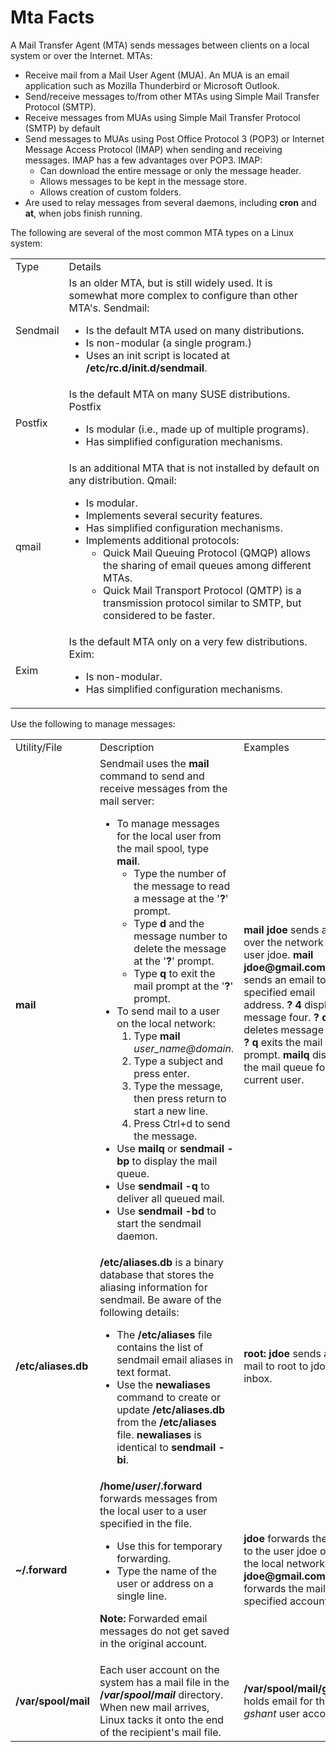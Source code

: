 # Mta Facts

A Mail Transfer Agent (MTA) sends messages between clients on a local system
or over the Internet. MTAs:

  * Receive mail from a Mail User Agent (MUA). An MUA is an email application such as Mozilla Thunderbird or Microsoft Outlook.
  * Send/receive messages to/from other MTAs using Simple Mail Transfer Protocol (SMTP).
  * Receive messages from MUAs using Simple Mail Transfer Protocol (SMTP) by default
  * Send messages to MUAs using Post Office Protocol 3 (POP3) or Internet Message Access Protocol (IMAP) when sending and receiving messages. IMAP has a few advantages over POP3. IMAP:
    * Can download the entire message or only the message header.
    * Allows messages to be kept in the message store.
    * Allows creation of custom folders.
  * Are used to relay messages from several daemons, including **cron** and **at**, when jobs finish running.

The following are several of the most common MTA types on a Linux system:

<table>

<tr> <td>Type</td> <td>Details</td>

</tr>

<tr> <td>Sendmail</td> <td> Is an older MTA, but is still widely used. It is
somewhat more complex to configure than other MTA's. Sendmail:

<ul>

<li>Is the default MTA used on many distributions.

</li>

<li>Is non-modular (a single program.)

</li>

<li>Uses an init script is located at <b>/etc/rc.d/init.d/sendmail</b>.

</li>

</ul> </td>

</tr>

<tr> <td>Postfix </td> <td> Is the default MTA on many SUSE distributions.
Postfix

<ul>

<li>Is modular (i.e., made up of multiple programs).

</li>

<li>Has simplified configuration mechanisms.

</li>

</ul></td>

</tr>

<tr> <td>qmail </td> <td> Is an additional MTA that is not installed by
default on any distribution. Qmail:

<ul>

<li>Is modular.

</li>

<li>Implements several security features.

</li>

<li>Has simplified configuration mechanisms.

</li>

<li>Implements additional protocols:

<ul>

<li>Quick Mail Queuing Protocol (QMQP) allows the sharing of email queues
among different MTAs.

</li>

<li>Quick Mail Transport Protocol (QMTP) is a transmission protocol similar to
SMTP, but considered to be faster.

</li>

</ul>

</li>

</ul> </td>

</tr>

<tr> <td>Exim </td> <td> Is the default MTA only on a very few distributions.
Exim:

<ul>

<li>Is non-modular.

</li>

<li>Has simplified configuration mechanisms.

</li>

</ul> </td>

</tr> </table>

Use the following to manage messages:

<table>

<tr> <td>Utility/File</td> <td>Description</td> <td>Examples</td>

</tr>

<tr> <td><b>mail</b></td> <td>Sendmail uses the <b>mail</b> command to send
and receive messages from the mail server:

<ul>

<li>To manage messages for the local user from the mail spool, type
<b>mail</b>.

<ul>

<li>Type the number of the message to read a message at the '<b>?</b>' prompt.

</li>

<li>Type <b>d </b>and the message number to delete the message at the
'<b>?</b>' prompt.

</li>

<li>Type <b>q</b> to exit the mail prompt at the '<b>?</b>' prompt.

</li>

</ul>

</li>

<li>To send mail to a user on the local network:

<ol>

<li>Type <b>mail</b> <i>user_name@domain</i>.

</li>

<li>Type a subject and press enter.

</li>

<li>Type the message, then press return to start a new line.

</li>

<li>Press Ctrl+d to send the message.

</li>

</ol>

</li>

<li>Use <b>mailq</b> or <b>sendmail -bp </b>to display the mail queue.

</li>

<li>Use <b>sendmail -q</b> to deliver all queued mail.

</li>

<li>Use <b>sendmail -bd</b> to start the sendmail daemon.

</li>

</ul></td> <td> <b>mail jdoe</b> sends a mail over the network to the user
jdoe.  
<b>mail</b> <b>jdoe@gmail.com </b>sends an email to the specified email
address. <b>  
? 4 </b>displays message four.  
<b>? d4</b> deletes message four.  
<b>? q</b> exits the mail prompt.  
<b>mailq</b> displays the mail queue for the current user.</td>

</tr>

<tr> <td><b>/etc/aliases.db</b></td> <td><b>/etc/aliases.db</b> is a binary
database that stores the aliasing information for sendmail. Be aware of the
following details:

<ul>

<li>The<b> /etc/aliases </b>file contains the list of sendmail email aliases
in text format.

</li>

<li>Use the <b>newaliases</b> command to create or update
<b>/etc/aliases.db</b> from the<b> /etc/aliases </b>file. <b>newaliases</b> is
identical to <b> sendmail -bi</b>.

</li>

</ul> </td> <td><b>root:     jdoe</b> sends all mail to root to jdoe's
inbox.</td>

</tr>

<tr> <td><b>~/.forward</b></td> <td><b>/home/<i>user</i>/.forward</b> forwards
messages from the local user to a user specified in the file.

<ul>

<li>Use this for temporary forwarding.

</li>

<li>Type the name of the user or address on a single line.

</li>

</ul>

<b>Note:</b> Forwarded email messages do not get saved in the original
account.

</td> <td><b>jdoe </b>forwards the mail to the user jdoe over the local
network.  
<b>jdoe@gmail.com</b> forwards the mail to the specified account.</td>

</tr>

<tr> <td><b>/var/spool/mail</b></td> <td> Each user account on the system has
a mail file in the<b> /<em>var</em>/<em>spool</em>/<em>mail</em></b>
directory. When new mail arrives, Linux tacks it onto the end of the
recipient's mail file. </td> <td><b>/var/spool/mail/gshant </b>holds email for
the <i>gshant</i> user account.</td>

</tr> </table>

